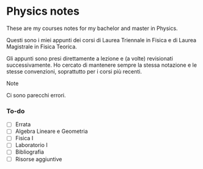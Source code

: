 # Physics notes
These are my courses notes for my bachelor and master in Physics.

Questi sono i miei appunti dei corsi di Laurea Triennale in Fisica e di Laurea Magistrale in Fisica Teorica.

Gli appunti sono presi direttamente a lezione e (a volte) revisionati successivamente. Ho cercato di mantenere sempre la stessa notazione e le stesse convenzioni, soprattutto per i corsi più recenti.

> [!NOTE]
> Ci sono parecchi errori. 

### To-do
- [ ] Errata
- [ ] Algebra Lineare e Geometria
- [ ] Fisica I
- [ ] Laboratorio I
- [ ] Bibliografia
- [ ] Risorse aggiuntive